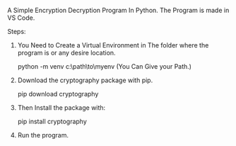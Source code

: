 A Simple Encryption Decryption Program In Python.
The Program is made in VS Code.

Steps:
1. You Need to Create a Virtual Environment in The folder where the program is or any desire location.

   python -m venv c:\path\to\myenv (You Can Give your Path.)

2. Download the cryptography package with pip.

      pip download cryptography

3. Then Install the package with:

   pip install cryptography

4. Run the program.

